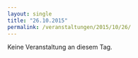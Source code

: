 ```yaml
---
layout: single
title: "26.10.2015"
permalink: /veranstaltungen/2015/10/26/
---
```


Keine Veranstaltung an diesem Tag.
